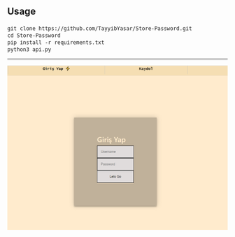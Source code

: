 ## Usage

    git clone https://github.com/TayyibYasar/Store-Password.git
    cd Store-Password
    pip install -r requirements.txt
    python3 api.py

-----

![alt text](https://github.com/TayyibYasar/Store-Password/blob/main/screenshot.png)


